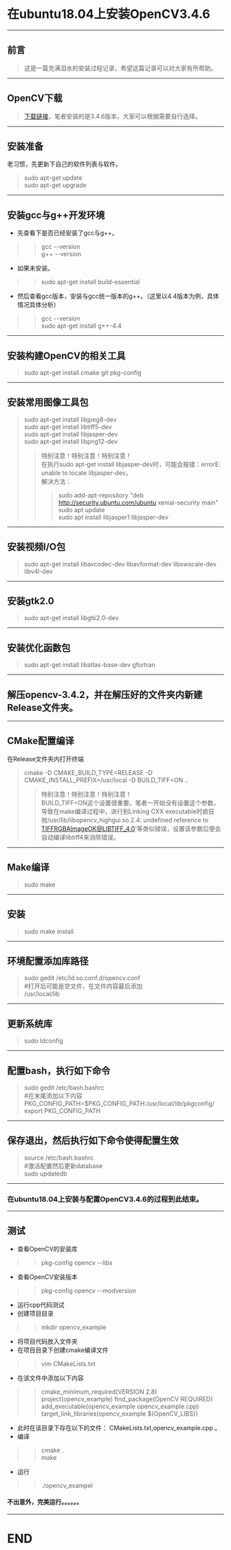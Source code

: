 # 在ubuntu18.04上安装OpenCV3.4.6
---  
## 前言
>这是一篇充满泪水的安装过程记录，希望这篇记录可以对大家有所帮助。  
---  
## OpenCV下载
>[下载链接](https://opencv.org/releases.html)，笔者安装的是3.4.6版本，大家可以根据需要自行选择。  
---  
## 安装准备
老习惯，先更新下自己的软件列表与软件。  
>sudo apt-get update  
>sudo apt-get upgrade  
---  
## 安装gcc与g++开发环境  
* 先查看下是否已经安装了gcc与g++。 
>>gcc --version  
>>g++ --version  
* 如果未安装。  
>>sudo apt-get install build-essential  
* 然后查看gcc版本，安装与gcc统一版本的g++。（这里以4.4版本为例，具体情况具体分析）  
>>gcc --version  
>>sudo apt-get install g++-4.4  
---  
## 安装构建OpenCV的相关工具  
>sudo apt-get install cmake git pkg-config   
---  
## 安装常用图像工具包  
>sudo apt-get install libjpeg8-dev   
>sudo apt-get install libtiff5-dev   
>sudo apt-get install libjasper-dev   
>sudo apt-get install libpng12-dev   
> >特别注意！特别注意！特别注意！  
> >在执行sudo apt-get install libjasper-dev时，可能会报错：errorE: unable to locate libjasper-dev。  
> >解决方法：  
> > >sudo add-apt-repository "deb http://security.ubuntu.com/ubuntu xenial-security main"  
> > >sudo apt update  
> > >sudo apt install libjasper1 libjasper-dev   
---   
## 安装视频I/O包   
>sudo apt-get install libavcodec-dev libavformat-dev libswscale-dev libv4l-dev  
---  
## 安装gtk2.0  
>sudo apt-get install libgtk2.0-dev  
---  
## 安装优化函数包  
>sudo apt-get install libatlas-base-dev gfortran  
---  
## 解压opencv-3.4.2，并在解压好的文件夹内新建Release文件夹。  
---  
## CMake配置编译  
在Release文件夹内打开终端  
>cmake -D CMAKE_BUILD_TYPE=RELEASE -D CMAKE_INSTALL_PREFIX=/usr/local -D BUILD_TIFF=ON ..   
> >特别注意！特别注意！特别注意！  
> >BUILD_TIFF=ON这个设置很重要。笔者一开始没有设置这个参数，导致在make编译过程中，进行到Linking CXX executable时疯狂抛/usr/lib/libopencv_highgui.so.2.4: undefined reference to TIFFRGBAImageOK@LIBTIFF_4.0'等类似错误，设置该参数后便会自动编译libtiff4来消除错误。  
---  
## Make编译  
>sudo make  
---  
## 安装  
>sudo make install  
---  
## 环境配置添加库路径  
>sudo gedit /etc/ld.so.conf.d/opencv.conf   
>#打开后可能是空文件，在文件内容最后添加  
>/usr/local/lib  
---  
## 更新系统库  
>sudo ldconfig  
---  
## 配置bash，执行如下命令  
>sudo gedit /etc/bash.bashrc  
>#在末尾添加以下内容  
>PKG_CONFIG_PATH=$PKG_CONFIG_PATH:/usr/local/lib/pkgconfig/  
>export PKG_CONFIG_PATH  
---  
## 保存退出，然后执行如下命令使得配置生效  
>source /etc/bash.bashrc  
>#激活配置然后更新database  
>sudo updatedb   
---  
### 在ubuntu18.04上安装与配置OpenCV3.4.6的过程到此结束。  
---   
## 测试   
* 查看OpenCV的安装库   
>>pkg-config opencv --libs   
* 查看OpenCV安装版本   
>>pkg-config opencv --modversion   
* 运行cpp代码测试  
* 创建项目目录  
>>mkdir opencv_example  
* 将项目代码放入文件夹  
* 在项目目录下创建cmake编译文件   
>>vim CMakeLists.txt  
* 在该文件中添加以下内容    
>>cmake_minimum_required(VERSION 2.8)  
>>project(opencv_example)
>>find_package(OpenCV REQUIRED)  
>>add_executable(opencv_example opencv_example.cpp)  
>>target_link_libraries(opencv_example ${OpenCV_LIBS})   
* 此时在该目录下存在以下的文件： CMakeLists.txt,opencv_example.cpp 。   
* 编译    
>>cmake .   
>>make   
* 运行   
>>./opencv_exampel   
#### 不出意外，完美运行。。。。。。 

---   
# END  

